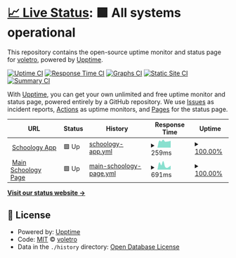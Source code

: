 # [📈 Live Status](https://voletro.github.io/schoology-status): <!--live status--> **🟩 All systems operational**

This repository contains the open-source uptime monitor and status page for [voletro](https://voletro.github.io/schoology-status), powered by [Upptime](https://github.com/upptime/upptime).

[![Uptime CI](https://github.com/voletro/schoology-status/workflows/Uptime%20CI/badge.svg)](https://github.com/voletro/schoology-status/actions?query=workflow%3A%22Uptime+CI%22)
[![Response Time CI](https://github.com/voletro/schoology-status/workflows/Response%20Time%20CI/badge.svg)](https://github.com/voletro/schoology-status/actions?query=workflow%3A%22Response+Time+CI%22)
[![Graphs CI](https://github.com/voletro/schoology-status/workflows/Graphs%20CI/badge.svg)](https://github.com/voletro/schoology-status/actions?query=workflow%3A%22Graphs+CI%22)
[![Static Site CI](https://github.com/voletro/schoology-status/workflows/Static%20Site%20CI/badge.svg)](https://github.com/voletro/schoology-status/actions?query=workflow%3A%22Static+Site+CI%22)
[![Summary CI](https://github.com/voletro/schoology-status/workflows/Summary%20CI/badge.svg)](https://github.com/voletro/schoology-status/actions?query=workflow%3A%22Summary+CI%22)

With [Upptime](https://upptime.js.org), you can get your own unlimited and free uptime monitor and status page, powered entirely by a GitHub repository. We use [Issues](https://github.com/voletro/schoology-status/issues) as incident reports, [Actions](https://github.com/voletro/schoology-status/actions) as uptime monitors, and [Pages](https://voletro.github.io/schoology-status) for the status page.

<!--start: status pages-->
<!-- This summary is generated by Upptime (https://github.com/upptime/upptime) -->
<!-- Do not edit this manually, your changes will be overwritten -->
<!-- prettier-ignore -->
| URL | Status | History | Response Time | Uptime |
| --- | ------ | ------- | ------------- | ------ |
| <img alt="" src="https://favicons.githubusercontent.com/app.schoology.com" height="13"> [Schoology App](https://app.schoology.com) | 🟩 Up | [schoology-app.yml](https://github.com/voletro/schoology-status/commits/HEAD/history/schoology-app.yml) | <details><summary><img alt="Response time graph" src="./graphs/schoology-app/response-time-week.png" height="20"> 259ms</summary><br><a href="https://voletro.github.io/schoology-status/history/schoology-app"><img alt="Response time 469" src="https://img.shields.io/endpoint?url=https%3A%2F%2Fraw.githubusercontent.com%2Fvoletro%2Fschoology-status%2FHEAD%2Fapi%2Fschoology-app%2Fresponse-time.json"></a><br><a href="https://voletro.github.io/schoology-status/history/schoology-app"><img alt="24-hour response time 268" src="https://img.shields.io/endpoint?url=https%3A%2F%2Fraw.githubusercontent.com%2Fvoletro%2Fschoology-status%2FHEAD%2Fapi%2Fschoology-app%2Fresponse-time-day.json"></a><br><a href="https://voletro.github.io/schoology-status/history/schoology-app"><img alt="7-day response time 259" src="https://img.shields.io/endpoint?url=https%3A%2F%2Fraw.githubusercontent.com%2Fvoletro%2Fschoology-status%2FHEAD%2Fapi%2Fschoology-app%2Fresponse-time-week.json"></a><br><a href="https://voletro.github.io/schoology-status/history/schoology-app"><img alt="30-day response time 985" src="https://img.shields.io/endpoint?url=https%3A%2F%2Fraw.githubusercontent.com%2Fvoletro%2Fschoology-status%2FHEAD%2Fapi%2Fschoology-app%2Fresponse-time-month.json"></a><br><a href="https://voletro.github.io/schoology-status/history/schoology-app"><img alt="1-year response time 469" src="https://img.shields.io/endpoint?url=https%3A%2F%2Fraw.githubusercontent.com%2Fvoletro%2Fschoology-status%2FHEAD%2Fapi%2Fschoology-app%2Fresponse-time-year.json"></a></details> | <details><summary><a href="https://voletro.github.io/schoology-status/history/schoology-app">100.00%</a></summary><a href="https://voletro.github.io/schoology-status/history/schoology-app"><img alt="All-time uptime 100.00%" src="https://img.shields.io/endpoint?url=https%3A%2F%2Fraw.githubusercontent.com%2Fvoletro%2Fschoology-status%2FHEAD%2Fapi%2Fschoology-app%2Fuptime.json"></a><br><a href="https://voletro.github.io/schoology-status/history/schoology-app"><img alt="24-hour uptime 100.00%" src="https://img.shields.io/endpoint?url=https%3A%2F%2Fraw.githubusercontent.com%2Fvoletro%2Fschoology-status%2FHEAD%2Fapi%2Fschoology-app%2Fuptime-day.json"></a><br><a href="https://voletro.github.io/schoology-status/history/schoology-app"><img alt="7-day uptime 100.00%" src="https://img.shields.io/endpoint?url=https%3A%2F%2Fraw.githubusercontent.com%2Fvoletro%2Fschoology-status%2FHEAD%2Fapi%2Fschoology-app%2Fuptime-week.json"></a><br><a href="https://voletro.github.io/schoology-status/history/schoology-app"><img alt="30-day uptime 100.00%" src="https://img.shields.io/endpoint?url=https%3A%2F%2Fraw.githubusercontent.com%2Fvoletro%2Fschoology-status%2FHEAD%2Fapi%2Fschoology-app%2Fuptime-month.json"></a><br><a href="https://voletro.github.io/schoology-status/history/schoology-app"><img alt="1-year uptime 100.00%" src="https://img.shields.io/endpoint?url=https%3A%2F%2Fraw.githubusercontent.com%2Fvoletro%2Fschoology-status%2FHEAD%2Fapi%2Fschoology-app%2Fuptime-year.json"></a></details>
| <img alt="" src="https://favicons.githubusercontent.com/schoology.com" height="13"> [Main Schoology Page](https://schoology.com) | 🟩 Up | [main-schoology-page.yml](https://github.com/voletro/schoology-status/commits/HEAD/history/main-schoology-page.yml) | <details><summary><img alt="Response time graph" src="./graphs/main-schoology-page/response-time-week.png" height="20"> 691ms</summary><br><a href="https://voletro.github.io/schoology-status/history/main-schoology-page"><img alt="Response time 704" src="https://img.shields.io/endpoint?url=https%3A%2F%2Fraw.githubusercontent.com%2Fvoletro%2Fschoology-status%2FHEAD%2Fapi%2Fmain-schoology-page%2Fresponse-time.json"></a><br><a href="https://voletro.github.io/schoology-status/history/main-schoology-page"><img alt="24-hour response time 610" src="https://img.shields.io/endpoint?url=https%3A%2F%2Fraw.githubusercontent.com%2Fvoletro%2Fschoology-status%2FHEAD%2Fapi%2Fmain-schoology-page%2Fresponse-time-day.json"></a><br><a href="https://voletro.github.io/schoology-status/history/main-schoology-page"><img alt="7-day response time 691" src="https://img.shields.io/endpoint?url=https%3A%2F%2Fraw.githubusercontent.com%2Fvoletro%2Fschoology-status%2FHEAD%2Fapi%2Fmain-schoology-page%2Fresponse-time-week.json"></a><br><a href="https://voletro.github.io/schoology-status/history/main-schoology-page"><img alt="30-day response time 759" src="https://img.shields.io/endpoint?url=https%3A%2F%2Fraw.githubusercontent.com%2Fvoletro%2Fschoology-status%2FHEAD%2Fapi%2Fmain-schoology-page%2Fresponse-time-month.json"></a><br><a href="https://voletro.github.io/schoology-status/history/main-schoology-page"><img alt="1-year response time 704" src="https://img.shields.io/endpoint?url=https%3A%2F%2Fraw.githubusercontent.com%2Fvoletro%2Fschoology-status%2FHEAD%2Fapi%2Fmain-schoology-page%2Fresponse-time-year.json"></a></details> | <details><summary><a href="https://voletro.github.io/schoology-status/history/main-schoology-page">100.00%</a></summary><a href="https://voletro.github.io/schoology-status/history/main-schoology-page"><img alt="All-time uptime 99.36%" src="https://img.shields.io/endpoint?url=https%3A%2F%2Fraw.githubusercontent.com%2Fvoletro%2Fschoology-status%2FHEAD%2Fapi%2Fmain-schoology-page%2Fuptime.json"></a><br><a href="https://voletro.github.io/schoology-status/history/main-schoology-page"><img alt="24-hour uptime 100.00%" src="https://img.shields.io/endpoint?url=https%3A%2F%2Fraw.githubusercontent.com%2Fvoletro%2Fschoology-status%2FHEAD%2Fapi%2Fmain-schoology-page%2Fuptime-day.json"></a><br><a href="https://voletro.github.io/schoology-status/history/main-schoology-page"><img alt="7-day uptime 100.00%" src="https://img.shields.io/endpoint?url=https%3A%2F%2Fraw.githubusercontent.com%2Fvoletro%2Fschoology-status%2FHEAD%2Fapi%2Fmain-schoology-page%2Fuptime-week.json"></a><br><a href="https://voletro.github.io/schoology-status/history/main-schoology-page"><img alt="30-day uptime 100.00%" src="https://img.shields.io/endpoint?url=https%3A%2F%2Fraw.githubusercontent.com%2Fvoletro%2Fschoology-status%2FHEAD%2Fapi%2Fmain-schoology-page%2Fuptime-month.json"></a><br><a href="https://voletro.github.io/schoology-status/history/main-schoology-page"><img alt="1-year uptime 99.36%" src="https://img.shields.io/endpoint?url=https%3A%2F%2Fraw.githubusercontent.com%2Fvoletro%2Fschoology-status%2FHEAD%2Fapi%2Fmain-schoology-page%2Fuptime-year.json"></a></details>

<!--end: status pages-->

[**Visit our status website →**](https://voletro.github.io/schoology-status)

## 📄 License

- Powered by: [Upptime](https://github.com/upptime/upptime)
- Code: [MIT](./LICENSE) © [voletro](https://voletro.github.io/schoology-status)
- Data in the `./history` directory: [Open Database License](https://opendatacommons.org/licenses/odbl/1-0/)
